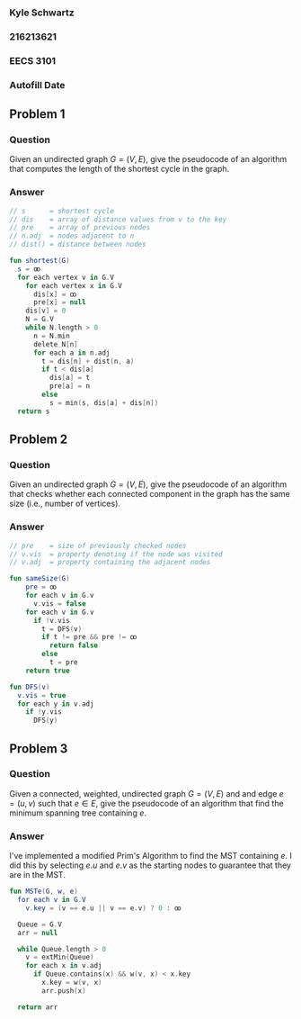 <div class="title-page">
        <h3>Kyle Schwartz</h3>
        <h3>216213621</h3>
        <h3>EECS 3101</h3>
        <h3 id="date">Autofill Date</h3>
</div>

## Problem 1

### Question

Given an undirected graph $G=(V,E)$, give the pseudocode of an algorithm that computes the length of the shortest cycle in the graph.

### Answer

```kotlin 
// s      = shortest cycle
// dis    = array of distance values from v to the key
// pre    = array of previous nodes
// n.adj  = nodes adjacent to n
// dist() = distance between nodes

fun shortest(G)
  s = ꝏ
  for each vertex v in G.V
    for each vertex x in G.V
      dis[x] = ꝏ
      pre[x] = null
    dis[v] = 0
    N = G.V
    while N.length > 0
      n = N.min
      delete N[n]
      for each a in n.adj
        t = dis[n] + dist(n, a)
        if t < dis[a]
          dis[a] = t
          pre[a] = n
        else
          s = min(s, dis[a] + dis[n])
  return s
```

## Problem 2

### Question

Given an undirected graph $G=(V,E)$, give the pseudocode of an algorithm that checks whether each connected component in the graph has the same size (i.e., number of vertices).

### Answer

```kotlin
// pre    = size of previously checked nodes
// v.vis  = property denoting if the node was visited
// v.adj  = property containing the adjacent nodes

fun sameSize(G)
    pre = ꝏ
    for each v in G.v
      v.vis = false
    for each v in G.v
      if !v.vis
        t = DFS(v)
        if t != pre && pre != ꝏ
          return false
        else 
          t = pre 
    return true

fun DFS(v)
  v.vis = true
  for each y in v.adj
    if !y.vis
      DFS(y)
```

## Problem 3

### Question

Given a connected, weighted, undirected graph $G=(V,E)$ and and edge $e=(u,v)$ such that $e∈E$, give the pseudocode of an algorithm that find the minimum spanning tree containing $e$.

### Answer

I've implemented a modified Prim's Algorithm to find the MST containing $e.$ I did this by selecting $e.u$ and $e.v$ as the starting nodes to guarantee that they are in the MST.

```kotlin
fun MSTe(G, w, e)
  for each v in G.V
    v.key = (v == e.u || v == e.v) ? 0 : ꝏ

  Queue = G.V
  arr = null

  while Queue.length > 0
    v = extMin(Queue)
    for each x in v.adj
      if Queue.contains(x) && w(v, x) < x.key
        x.key = w(v, x)
        arr.push(x)

  return arr
```
